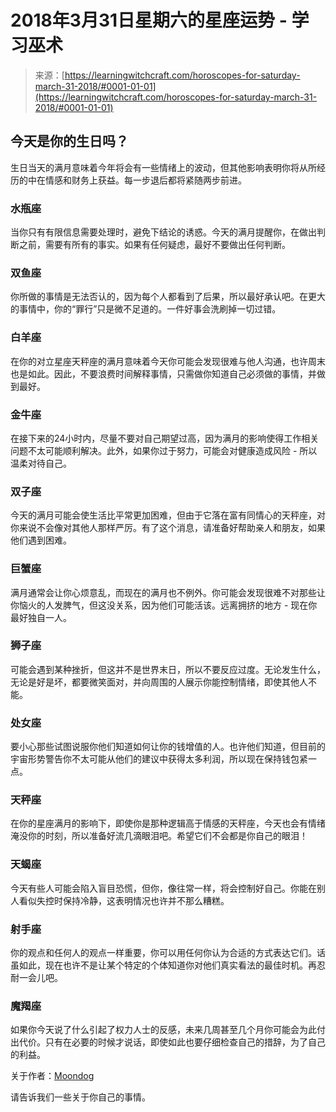 <!--yml

category: 未分类

date: 2024-06-12 18:17:37

-->

# 2018年3月31日星期六的星座运势 - 学习巫术

> 来源：[https://learningwitchcraft.com/horoscopes-for-saturday-march-31-2018/#0001-01-01](https://learningwitchcraft.com/horoscopes-for-saturday-march-31-2018/#0001-01-01)

## 今天是你的生日吗？

生日当天的满月意味着今年将会有一些情绪上的波动，但其他影响表明你将从所经历的中在情感和财务上获益。每一步退后都将紧随两步前进。

### 水瓶座

当你只有有限信息需要处理时，避免下结论的诱惑。今天的满月提醒你，在做出判断之前，需要有所有的事实。如果有任何疑虑，最好不要做出任何判断。

### 双鱼座

你所做的事情是无法否认的，因为每个人都看到了后果，所以最好承认吧。在更大的事情中，你的“罪行”只是微不足道的。一件好事会洗刷掉一切过错。

### 白羊座

在你的对立星座天秤座的满月意味着今天你可能会发现很难与他人沟通，也许周末也是如此。因此，不要浪费时间解释事情，只需做你知道自己必须做的事情，并做到最好。

### 金牛座

在接下来的24小时内，尽量不要对自己期望过高，因为满月的影响使得工作相关问题不太可能顺利解决。此外，如果你过于努力，可能会对健康造成风险 - 所以温柔对待自己。

### 双子座

今天的满月可能会使生活比平常更加困难，但由于它落在富有同情心的天秤座，对你来说不会像对其他人那样严厉。有了这个消息，请准备好帮助亲人和朋友，如果他们遇到困难。

### 巨蟹座

满月通常会让你心烦意乱，而现在的满月也不例外。你可能会发现很难不对那些让你恼火的人发脾气，但这没关系，因为他们可能活该。远离拥挤的地方 - 现在你最好独自一人。

### 狮子座

可能会遇到某种挫折，但这并不是世界末日，所以不要反应过度。无论发生什么，无论是好是坏，都要微笑面对，并向周围的人展示你能控制情绪，即使其他人不能。

### 处女座

要小心那些试图说服你他们知道如何让你的钱增值的人。也许他们知道，但目前的宇宙形势警告你不太可能从他们的建议中获得太多利润，所以现在保持钱包紧一点。

### 天秤座

在你的星座满月的影响下，即使你是那种逻辑高于情感的天秤座，今天也会有情绪淹没你的时刻，所以准备好流几滴眼泪吧。希望它们不会都是你自己的眼泪！

### 天蝎座

今天有些人可能会陷入盲目恐慌，但你，像往常一样，将会控制好自己。你能在别人看似失控时保持冷静，这表明情况也许并不那么糟糕。

### 射手座

你的观点和任何人的观点一样重要，你可以用任何你认为合适的方式表达它们。话虽如此，现在也许不是让某个特定的个体知道你对他们真实看法的最佳时机。再忍耐一会儿吧。

### 魔羯座

如果你今天说了什么引起了权力人士的反感，未来几周甚至几个月你可能会为此付出代价。只有在必要的时候才说话，即使如此也要仔细检查自己的措辞，为了自己的利益。

关于作者：[Moondog](https://learningwitchcraft.com/profile/?tthayer/)

请告诉我们一些关于你自己的事情。
